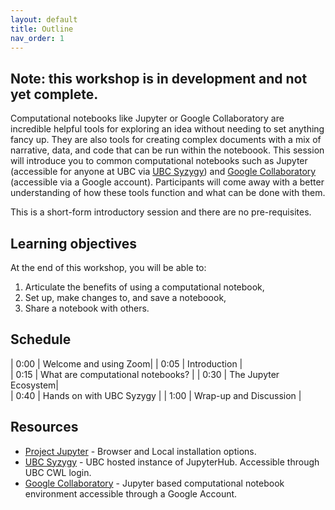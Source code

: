 ```yaml
---
layout: default
title: Outline
nav_order: 1
---
```


## Note: this workshop is in development and not yet complete.

Computational notebooks like Jupyter or Google Collaboratory are incredible helpful tools for exploring an idea without needing to set anything fancy up. They are also tools for creating complex documents with a mix of narrative, data, and code that can be run within the noteboook. This session will introduce you to common computational notebooks such as Jupyter (accessible for anyone at UBC via [UBC Syzygy](https://ubc.syzygy.ca/)) and [Google Collaboratory](https://research.google.com/colaboratory/) (accessible via a Google account). Participants will come away with a better understanding of how these tools function and what can be done with them.

This is a short-form introductory session and there are no pre-requisites.

## Learning objectives

At the end of this workshop, you will be able to:
1. Articulate the benefits of using a computational notebook,
2. Set up, make changes to, and save a noteboook,
3. Share a notebook with others.

## Schedule

| 0:00 | Welcome and using Zoom|
| 0:05 | Introduction |  
| 0:15 | What are computational notebooks? |
| 0:30 | The Jupyter Ecosystem|   
| 0:40 | Hands on with UBC Syzygy |
| 1:00 | Wrap-up and Discussion |

## Resources
* [Project Jupyter](https://jupyter.org/) - Browser and Local installation options.
* [UBC Syzygy](https://ubc.syzygy.ca/) - UBC hosted instance of JupyterHub. Accessible through UBC CWL login.
* [Google Collaboratory](https://research.google.com/colaboratory/) - Jupyter based computational notebook environment accessible through a Google Account.
